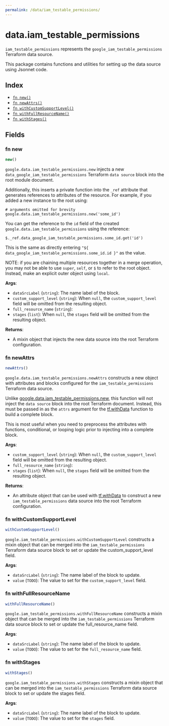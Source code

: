 ```yaml
---
permalink: /data/iam_testable_permissions/
---
```


# data.iam_testable_permissions

`iam_testable_permissions` represents the `google_iam_testable_permissions` Terraform data source.



This package contains functions and utilities for setting up the data source using Jsonnet code.


## Index

* [`fn new()`](#fn-new)
* [`fn newAttrs()`](#fn-newattrs)
* [`fn withCustomSupportLevel()`](#fn-withcustomsupportlevel)
* [`fn withFullResourceName()`](#fn-withfullresourcename)
* [`fn withStages()`](#fn-withstages)

## Fields

### fn new

```ts
new()
```


`google.data.iam_testable_permissions.new` injects a new `data_google_iam_testable_permissions` Terraform `data source`
block into the root module document.

Additionally, this inserts a private function into the `_ref` attribute that generates references to attributes of the
resource. For example, if you added a new instance to the root using:

    # arguments omitted for brevity
    google.data.iam_testable_permissions.new('some_id')

You can get the reference to the `id` field of the created `google.data.iam_testable_permissions` using the reference:

    $._ref.data_google_iam_testable_permissions.some_id.get('id')

This is the same as directly entering `"${ data_google_iam_testable_permissions.some_id.id }"` as the value.

NOTE: if you are chaining multiple resources together in a merge operation, you may not be able to use `super`, `self`,
or `$` to refer to the root object. Instead, make an explicit outer object using `local`.

**Args**:
  - `dataSrcLabel` (`string`): The name label of the block.
  - `custom_support_level` (`string`):  When `null`, the `custom_support_level` field will be omitted from the resulting object.
  - `full_resource_name` (`string`): 
  - `stages` (`list`):  When `null`, the `stages` field will be omitted from the resulting object.

**Returns**:
- A mixin object that injects the new data source into the root Terraform configuration.


### fn newAttrs

```ts
newAttrs()
```


`google.data.iam_testable_permissions.newAttrs` constructs a new object with attributes and blocks configured for the `iam_testable_permissions`
Terraform data source.

Unlike [google.data.iam_testable_permissions.new](#fn-iamtestablepermissionsnew), this function will not inject the `data source`
block into the root Terraform document. Instead, this must be passed in as the `attrs` argument for the
[tf.withData](https://github.com/tf-libsonnet/core/tree/main/docs#fn-withdata) function to build a complete block.

This is most useful when you need to preprocess the attributes with functions, conditional, or looping logic prior to
injecting into a complete block.

**Args**:
  - `custom_support_level` (`string`):  When `null`, the `custom_support_level` field will be omitted from the resulting object.
  - `full_resource_name` (`string`): 
  - `stages` (`list`):  When `null`, the `stages` field will be omitted from the resulting object.

**Returns**:
  - An attribute object that can be used with [tf.withData](https://github.com/tf-libsonnet/core/tree/main/docs#fn-withdata) to construct a new `iam_testable_permissions` data source into the root Terraform configuration.


### fn withCustomSupportLevel

```ts
withCustomSupportLevel()
```

`google.iam_testable_permissions.withCustomSupportLevel` constructs a mixin object that can be merged into the `iam_testable_permissions`
Terraform data source block to set or update the custom_support_level field.



**Args**:
  - `dataSrcLabel` (`string`): The name label of the block to update.
  - `value` (`TODO`): The value to set for the `custom_support_level` field.


### fn withFullResourceName

```ts
withFullResourceName()
```

`google.iam_testable_permissions.withFullResourceName` constructs a mixin object that can be merged into the `iam_testable_permissions`
Terraform data source block to set or update the full_resource_name field.



**Args**:
  - `dataSrcLabel` (`string`): The name label of the block to update.
  - `value` (`TODO`): The value to set for the `full_resource_name` field.


### fn withStages

```ts
withStages()
```

`google.iam_testable_permissions.withStages` constructs a mixin object that can be merged into the `iam_testable_permissions`
Terraform data source block to set or update the stages field.



**Args**:
  - `dataSrcLabel` (`string`): The name label of the block to update.
  - `value` (`TODO`): The value to set for the `stages` field.
